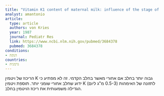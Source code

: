 ```yaml
---
title: "Vitamin K1 content of maternal milk: influence of the stage of lactation, lipid composition, and vitamin K1 supplements given to the mother"
analyst: amantonio
article:
  type: article
  authors: von Kries
  year: 1987
  journal: Pediatr Res
  link: https://www.ncbi.nlm.nih.gov/pubmed/3684378
  pubmed: 3684378
conditions:
- הנקה
countries:
- גרמניה
---
```


הריכוז של ויטמין K גבוה יותר בחלב אם אחורי מאשר בחלב הקדמי. זה לא מפתיע כי ידוע שחלב אחורי שומני יותר.
תוספת ויטמין K לתזונה של האימהות (0.5-3 מ"ג ליום) הגדילה משמעותית את ריכוז הויטמין בחלב.
